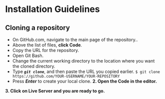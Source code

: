 # Installation Guidelines


##  Cloning a repository
- On GitHub.com, navigate to the main page of the repository..
-  Above the list of files, **click  Code**. 
- Copy the URL for the repository.
- Open Git Bash.
- Change the current working directory to the location where you want the cloned directory.
- Type ***`git clone`***, and then paste the URL you copied earlier.
`$ git clone https://github.com/YOUR-USERNAME/YOUR-REPOSITORY`
- Press  ***Enter***  to create your local clone.
**2. Open the Code in the editor.**

**3.  Click on  Live Server and you are ready to go.** 